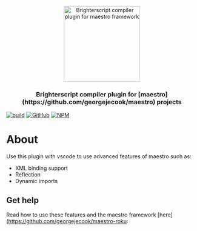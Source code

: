 <p align="center">
  <img src="images/logo.png" alt="Brighterscript compiler plugin for maestro framework" width="200" height="200"/>
</p>
<h3 align="center">
Brighterscript compiler plugin for  [maestro](https://github.com/georgejecook/maestro) projects
</h3>

[![build](https://img.shields.io/github/workflow/status/georgejecook/maestro-roku-bsc-plugin/build.svg?logo=github)](https://github.com/georgejecook/maestro-roku-bsc-plugin/actions?query=workflow%3Abuild)
[![GitHub](https://img.shields.io/github/release/georgejecook/maestro-roku-bsc-plugin.svg?style=flat-square)](https://github.com/georgejecook/maestro-roku-bsc-plugin/releases)
[![NPM](https://nodei.co/npm/maestro-roku-bsc-plugin.png)](https://npmjs.org/package/maestro-roku-bsc-plugin)

# About


Use this plugin with vscode to use advanced features of maestro such as:

 - XML binding support
 - Reflection
 - Dynamic imports

## Get help

Read how to use these features and the maestro framework [here](https://github.com/georgejecook/maestro-roku: